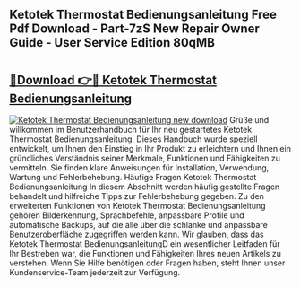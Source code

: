 ## Ketotek Thermostat Bedienungsanleitung Free Pdf Download - Part-7zS New Repair Owner Guide - User Service Edition 80qMB

# <h2><a href="http://df3z368.blite.top/?on=Ketotek+Thermostat+Bedienungsanleitung">🔗Download 👉🔴 Ketotek Thermostat Bedienungsanleitung</a></h2>

[![Ketotek Thermostat Bedienungsanleitung new download](https://i.imgur.com/lujVjoI.png)](http://df3z368.blite.top/?on=Ketotek+Thermostat+Bedienungsanleitung)
Grüße und willkommen im Benutzerhandbuch für Ihr neu gestartetes Ketotek Thermostat Bedienungsanleitung. Dieses Handbuch wurde speziell entwickelt, um Ihnen den Einstieg in Ihr Produkt zu erleichtern und Ihnen ein gründliches Verständnis seiner Merkmale, Funktionen und Fähigkeiten zu vermitteln. Sie finden klare Anweisungen für Installation, Verwendung, Wartung und Fehlerbehebung. Häufige Fragen Ketotek Thermostat Bedienungsanleitung In diesem Abschnitt werden häufig gestellte Fragen behandelt und hilfreiche Tipps zur Fehlerbehebung gegeben. Zu den erweiterten Funktionen von Ketotek Thermostat Bedienungsanleitung gehören Bilderkennung, Sprachbefehle, anpassbare Profile und automatische Backups, auf die alle über die schlanke und anpassbare Benutzeroberfläche zugegriffen werden kann. Wir glauben, dass das Ketotek Thermostat BedienungsanleitungD ein wesentlicher Leitfaden für Ihr Bestreben war, die Funktionen und Fähigkeiten Ihres neuen Artikels zu verstehen. Wenn Sie Hilfe benötigen oder Fragen haben, steht Ihnen unser Kundenservice-Team jederzeit zur Verfügung.
